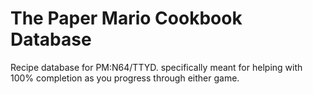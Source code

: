 # The Paper Mario Cookbook Database
Recipe database for PM:N64/TTYD. specifically meant for helping with 100% completion as you progress through either game.
